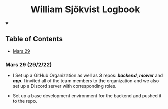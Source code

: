 <h1 align="center">William Sjökvist Logbook</h1>


<details open="open">
  <summary><h2>Table of Contents</h2></summary>

- [Mars 29](#Mars-29-(29/2/22))

</details>

### Mars 29 (29/2/22)

- I Set up a GitHub Organization as well as 3 repos: ***backend***, ***mower*** and ***app***. I invited all of the team members to the organization and we also set up a Discord server with corresponding roles.

- Set up a base development environment for the backend and pushed it to the repo. 